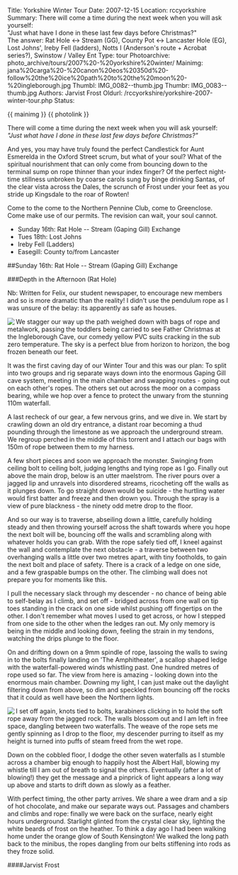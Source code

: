 Title: Yorkshire Winter Tour
Date: 2007-12-15
Location: rccyorkshire
Summary: There will come a time during the next week when you will ask yourself:<br>"Just what have I done in these last few days before Christmas?" <br>The answer: Rat Hole <-> Stream (GG), County Pot <-> Lancaster Hole (EG), Lost Johns', Ireby Fell (ladders), Notts I (Anderson's route + Acrobat series?), Swinstow / Valley Ent
Type: tour
Photoarchive: photo_archive/tours/2007%20-%20yorkshire%20winter/
Mainimg: jana%20carga%20-%20canon%20eos%20350d%20-follow%20the%20ice%20path%20to%20the%20moon%20-%20ingleborough.jpg
Thumbl: IMG_0082--thumb.jpg
Thumbr: IMG_0083--thumb.jpg
Authors: Jarvist Frost
Oldurl: /rccyorkshire/yorkshire-2007-winter-tour.php
Status:

{{ mainimg }}
{{ photolink }}

There will come a time during the next week when you will ask yourself:
_"Just what have I done in these last few days before Christmas?"_

And yes, you may have truly found the perfect Candlestick for Aunt Esmerelda in the Oxford Street scrum, but what of your soul? What of the spiritual nourishment that can only come from bouncing down to the terminal sump on rope thinner than your index finger? Of the perfect night-time stillness unbroken by coarse carols sung by binge drinking Santas, of the clear vista across the Dales, the scrunch of Frost under your feet as you stride up Kingsdale to the roar of Rowten!

Come to the come to the Northern Pennine Club, come to Greenclose. Come make use of our permits. The revision can wait, your soul cannot.

* Sunday 16th: Rat Hole -- Stream (Gaping Gill) Exchange
* Tues 18th: Lost Johns
* Ireby Fell (Ladders)
* Easegill: County to/from Lancaster

##Sunday 16th: Rat Hole -- Stream (Gaping Gill) Exchange

###Depth in the Afternoon (Rat Hole)

Nb: Written for Felix, our student newspaper, to encourage new members and so is more dramatic than the reality! I didn't use the pendulum rope as I was unsure of the belay: its apparently as safe as houses.

<a href="/caving/photo_archive/tours/2006%20-%20yorkshire%20winter/IMGP0694.html">
<img align="left" src="/caving/photo_archive/tours/2006%20-%20yorkshire%20winter/IMGP0694--thumb.jpg">
</a>
We stagger our way up the path weighed down with bags of rope and metalwork, passing the toddlers being carried to see Father Christmas at the Ingleborough Cave, our comedy yellow PVC suits cracking in the sub zero temperature. The sky is a perfect blue from horizon to horizon, the bog frozen beneath our feet.

It was the first caving day of our Winter Tour and this was our plan: To split into two groups and rig separate ways down into the enormous Gaping Gill cave system, meeting in the main chamber and swapping routes - going out on each other's ropes. The others set out across the moor on a compass bearing, while we hop over a fence to protect the unwary from the stunning 110m waterfall.

A last recheck of our gear, a few nervous grins, and we dive in. We start by crawling down an old dry entrance, a distant roar becoming a thud pounding through the limestone as we approach the underground stream. We regroup perched in the middle of this torrent and I attach our bags with 150m of rope between them to my harness.

A few short pieces and soon we approach the monster. Swinging from ceiling bolt to ceiling bolt, judging lengths and tying rope as I go. Finally out above the main drop, below is an utter maelstrom. The river pours over a jagged lip and unravels into disordered streams, ricocheting off the walls as it plunges down. To go straight down would be suicide - the hurtling water would first batter and freeze and then drown you. Through the spray is a view of pure blackness - the ninety odd metre drop to the floor.

And so our way is to traverse, abseiling down a little, carefully holding steady and then throwing yourself across the shaft towards where you hope the next bolt will be, bouncing off the walls and scrambling along with whatever holds you can grab. With the rope safely tied off, I kneel against the wall and contemplate the next obstacle - a traverse between two overhanging walls a little over two metres apart, with tiny footholds, to gain the next bolt and place of safety. There is a crack of a ledge on one side, and a few graspable bumps on the other. The climbing wall does not prepare you for moments like this.

I pull the necessary slack through my descender - no chance of being able to self-belay as I climb, and set off - bridged across from one wall on tip toes standing in the crack on one side whilst pushing off fingertips on the other. I don't remember what moves I used to get across, or how I stepped from one side to the other when the ledges ran out. My only memory is being in the middle and looking down, feeling the strain in my tendons, watching the drips plunge to the floor.

On and drifting down on a 9mm spindle of rope, lassoing the walls to swing in to the bolts finally landing on 'The Amphitheater', a scallop shaped ledge with the waterfall-powered winds whistling past. One hundred metres of rope used so far. The view from here is amazing - looking down into the enormous main chamber. Downing my light, I can just make out the daylight filtering down from above, so dim and speckled from bouncing off the rocks that it could as well have been the Northern lights.

<a href="/caving/photo_archive/trips/2007-05-25%20-%20Yorkshire%20JSPDT/jarvist%20frost%20-%20easegill%20-%20main_drain.html">
<img align="left" src="/caving/photo_archive/trips/2007-05-25%20-%20Yorkshire%20JSPDT/jarvist%20frost%20-%20easegill%20-%20main_drain--thumb.jpg">
</a>
I set off again, knots tied to bolts, karabiners clicking in to hold the soft rope away from the jagged rock. The walls blossom out and I am left in free space, dangling between two waterfalls. The weave of the rope sets me gently spinning as I drop to the floor, my descender purring to itself as my height is turned into puffs of steam freed from the wet rope.

Down on the cobbled floor, I dodge the other seven waterfalls as I stumble across a chamber big enough to happily host the Albert Hall, blowing my whistle till I am out of breath to signal the others. Eventually (after a lot of blowing!) they get the message and a pinprick of light appears a long way up above and starts to drift down as slowly as a feather.

With perfect timing, the other party arrives. We share a wee dram and a sip of hot chocolate, and make our separate ways out. Passages and chambers and climbs and rope: finally we were back on the surface, nearly eight hours underground. Starlight glinted from the crystal clear sky, lighting the white beards of frost on the heather. To think a day ago I had been walking home under the orange glow of South Kensington! We walked the long path back to the minibus, the ropes dangling from our belts stiffening into rods as they froze solid.

####Jarvist Frost
